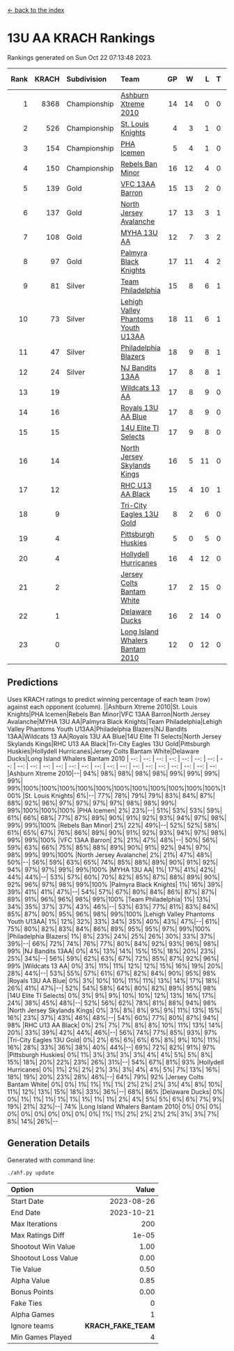 [<- back to the index](readme.md)
# 13U AA KRACH Rankings
Rankings generated on Sun Oct 22 07:13:48 2023.

Rank|KRACH|Subdivision|Team|GP|W|L|T|OTW|OTL|SoS|Exp Wins|Win Diff
---:|---:|:---|:---|---:|---:|---:|---:|---:|---:|---:|---:|---:
1|8368|Championship|[Ashburn Xtreme 2010](https://gamesheetstats.com/seasons/3659/teams/140527/schedule)|14|14|0|0|0|0|101|14.8|-0.0
2|526|Championship|[St. Louis Knights](https://gamesheetstats.com/seasons/3659/teams/143323/schedule)|4|3|1|0|0|0|1700|3.8|-0.0
3|154|Championship|[PHA Icemen](https://gamesheetstats.com/seasons/3659/teams/143321/schedule)|5|4|1|0|0|0|53|4.9|0.0
4|150|Championship|[Rebels Ban Minor](https://gamesheetstats.com/seasons/3659/teams/140539/schedule)|16|12|4|0|0|0|1015|12.9|0.0
5|139|Gold|[VFC 13AA Barron](https://gamesheetstats.com/seasons/3659/teams/140544/schedule)|15|13|2|0|1|0|28|13.9|0.0
6|137|Gold|[North Jersey Avalanche](https://gamesheetstats.com/seasons/3659/teams/140535/schedule)|17|13|3|1|0|0|496|14.4|0.0
7|108|Gold|[MYHA 13U AA](https://gamesheetstats.com/seasons/3659/teams/140533/schedule)|12|7|3|2|1|0|86|8.9|0.0
8|97|Gold|[Palmyra Black Knights](https://gamesheetstats.com/seasons/3659/teams/140537/schedule)|17|11|4|2|0|0|958|12.9|0.0
9|81|Silver|[Team Philadelphia](https://gamesheetstats.com/seasons/3659/teams/140542/schedule)|15|8|6|1|0|0|1099|9.4|0.0
10|73|Silver|[Lehigh Valley Phantoms Youth U13AA](https://gamesheetstats.com/seasons/3659/teams/140531/schedule)|18|11|6|1|0|2|488|12.4|0.0
11|47|Silver|[Philadelphia Blazers](https://gamesheetstats.com/seasons/3659/teams/140538/schedule)|18|9|8|1|2|0|930|10.4|0.0
12|24|Silver|[NJ Bandits 13AA](https://gamesheetstats.com/seasons/3659/teams/140534/schedule)|17|8|8|1|2|2|512|9.4|0.0
13|19||[Wildcats 13 AA](https://gamesheetstats.com/seasons/3659/teams/140545/schedule)|17|8|9|0|0|0|48|8.9|0.0
14|16||[Royals 13U AA Blue](https://gamesheetstats.com/seasons/3659/teams/140541/schedule)|17|8|9|0|0|1|63|8.9|0.0
15|15||[14U Elite TI Selects](https://gamesheetstats.com/seasons/3659/teams/140526/schedule)|17|9|8|0|1|1|36|9.9|0.0
16|14||[North Jersey Skylands Kings](https://gamesheetstats.com/seasons/3659/teams/140536/schedule)|16|5|11|0|1|0|71|5.9|0.0
17|12||[RHC U13 AA Black](https://gamesheetstats.com/seasons/3659/teams/140540/schedule)|15|4|10|1|0|0|55|5.4|0.0
18|9||[Tri-City Eagles 13U Gold](https://gamesheetstats.com/seasons/3659/teams/140543/schedule)|8|2|6|0|0|1|67|2.9|0.0
19|4||[Pittsburgh Huskies](https://gamesheetstats.com/seasons/3659/teams/149413/schedule)|5|0|5|0|0|0|1475|0.9|0.0
20|4||[Hollydell Hurricanes](https://gamesheetstats.com/seasons/3659/teams/140529/schedule)|16|4|12|0|0|0|558|4.9|0.0
21|2||[Jersey Colts Bantam White](https://gamesheetstats.com/seasons/3659/teams/140530/schedule)|17|2|15|0|0|1|56|2.9|0.0
22|1||[Delaware Ducks](https://gamesheetstats.com/seasons/3659/teams/140528/schedule)|16|2|14|0|0|0|36|2.9|0.0
23|0||[Long Island Whalers Bantam 2010](https://gamesheetstats.com/seasons/3659/teams/140532/schedule)|12|0|12|0|0|0|51|0.9|0.0

## Predictions
Uses KRACH ratings to predict winning percentage of each team (row) against each opponent (column).
||Ashburn Xtreme 2010|St. Louis Knights|PHA Icemen|Rebels Ban Minor|VFC 13AA Barron|North Jersey Avalanche|MYHA 13U AA|Palmyra Black Knights|Team Philadelphia|Lehigh Valley Phantoms Youth U13AA|Philadelphia Blazers|NJ Bandits 13AA|Wildcats 13 AA|Royals 13U AA Blue|14U Elite TI Selects|North Jersey Skylands Kings|RHC U13 AA Black|Tri-City Eagles 13U Gold|Pittsburgh Huskies|Hollydell Hurricanes|Jersey Colts Bantam White|Delaware Ducks|Long Island Whalers Bantam 2010
| --: | --: | --: | --: | --: | --: | --: | --: | --: | --: | --: | --: | --: | --: | --: | --: | --: | --: | --: | --: | --: | --: | --: | --: 
|Ashburn Xtreme 2010|--| 94%| 98%| 98%| 98%| 98%| 99%| 99%| 99%| 99%| 99%|100%|100%|100%|100%|100%|100%|100%|100%|100%|100%|100%|100%
|St. Louis Knights|  6%|--| 77%| 78%| 79%| 79%| 83%| 84%| 87%| 88%| 92%| 96%| 97%| 97%| 97%| 97%| 98%| 98%| 99%| 99%|100%|100%|100%
|PHA Icemen|  2%| 23%|--| 51%| 53%| 53%| 59%| 61%| 66%| 68%| 77%| 87%| 89%| 90%| 91%| 92%| 93%| 94%| 97%| 98%| 99%| 99%|100%
|Rebels Ban Minor|  2%| 22%| 49%|--| 52%| 52%| 58%| 61%| 65%| 67%| 76%| 86%| 89%| 90%| 91%| 92%| 93%| 94%| 97%| 98%| 99%| 99%|100%
|VFC 13AA Barron|  2%| 21%| 47%| 48%|--| 50%| 56%| 59%| 63%| 66%| 75%| 85%| 88%| 89%| 90%| 91%| 92%| 94%| 97%| 98%| 99%| 99%|100%
|North Jersey Avalanche|  2%| 21%| 47%| 48%| 50%|--| 56%| 59%| 63%| 65%| 74%| 85%| 88%| 89%| 90%| 91%| 92%| 94%| 97%| 97%| 99%| 99%|100%
|MYHA 13U AA|  1%| 17%| 41%| 42%| 44%| 44%|--| 53%| 57%| 60%| 70%| 82%| 85%| 87%| 88%| 89%| 90%| 92%| 96%| 97%| 98%| 99%|100%
|Palmyra Black Knights|  1%| 16%| 39%| 39%| 41%| 41%| 47%|--| 54%| 57%| 67%| 80%| 84%| 86%| 87%| 87%| 89%| 91%| 96%| 96%| 98%| 99%|100%
|Team Philadelphia|  1%| 13%| 34%| 35%| 37%| 37%| 43%| 46%|--| 53%| 63%| 77%| 81%| 83%| 84%| 85%| 87%| 90%| 95%| 96%| 98%| 99%|100%
|Lehigh Valley Phantoms Youth U13AA|  1%| 12%| 32%| 33%| 34%| 35%| 40%| 43%| 47%|--| 61%| 75%| 80%| 82%| 83%| 84%| 86%| 89%| 95%| 95%| 97%| 99%|100%
|Philadelphia Blazers|  1%|  8%| 23%| 24%| 25%| 26%| 30%| 33%| 37%| 39%|--| 66%| 72%| 74%| 76%| 77%| 80%| 84%| 92%| 93%| 96%| 98%| 99%
|NJ Bandits 13AA|  0%|  4%| 13%| 14%| 15%| 15%| 18%| 20%| 23%| 25%| 34%|--| 56%| 59%| 62%| 63%| 67%| 72%| 85%| 87%| 92%| 96%| 99%
|Wildcats 13 AA|  0%|  3%| 11%| 11%| 12%| 12%| 15%| 16%| 19%| 20%| 28%| 44%|--| 53%| 55%| 57%| 61%| 67%| 82%| 84%| 90%| 95%| 98%
|Royals 13U AA Blue|  0%|  3%| 10%| 10%| 11%| 11%| 13%| 14%| 17%| 18%| 26%| 41%| 47%|--| 52%| 54%| 58%| 64%| 80%| 82%| 89%| 95%| 98%
|14U Elite TI Selects|  0%|  3%|  9%|  9%| 10%| 10%| 12%| 13%| 16%| 17%| 24%| 38%| 45%| 48%|--| 52%| 56%| 62%| 78%| 81%| 88%| 94%| 98%
|North Jersey Skylands Kings|  0%|  3%|  8%|  8%|  9%|  9%| 11%| 13%| 15%| 16%| 23%| 37%| 43%| 46%| 48%|--| 54%| 60%| 77%| 80%| 87%| 94%| 98%
|RHC U13 AA Black|  0%|  2%|  7%|  7%|  8%|  8%| 10%| 11%| 13%| 14%| 20%| 33%| 39%| 42%| 44%| 46%|--| 56%| 74%| 77%| 85%| 93%| 97%
|Tri-City Eagles 13U Gold|  0%|  2%|  6%|  6%|  6%|  6%|  8%|  9%| 10%| 11%| 16%| 28%| 33%| 36%| 38%| 40%| 44%|--| 69%| 72%| 82%| 91%| 97%
|Pittsburgh Huskies|  0%|  1%|  3%|  3%|  3%|  3%|  4%|  4%|  5%|  5%|  8%| 15%| 18%| 20%| 22%| 23%| 26%| 31%|--| 54%| 67%| 81%| 93%
|Hollydell Hurricanes|  0%|  1%|  2%|  2%|  2%|  3%|  3%|  4%|  4%|  5%|  7%| 13%| 16%| 18%| 19%| 20%| 23%| 28%| 46%|--| 64%| 79%| 92%
|Jersey Colts Bantam White|  0%|  0%|  1%|  1%|  1%|  1%|  2%|  2%|  2%|  3%|  4%|  8%| 10%| 11%| 12%| 13%| 15%| 18%| 33%| 36%|--| 68%| 86%
|Delaware Ducks|  0%|  0%|  1%|  1%|  1%|  1%|  1%|  1%|  1%|  1%|  2%|  4%|  5%|  5%|  6%|  6%|  7%|  9%| 19%| 21%| 32%|--| 74%
|Long Island Whalers Bantam 2010|  0%|  0%|  0%|  0%|  0%|  0%|  0%|  0%|  0%|  0%|  1%|  1%|  2%|  2%|  2%|  2%|  3%|  3%|  7%|  8%| 14%| 26%|--

## Generation Details

Generated with command line:
```
./ahf.py update
```

| Option | Value |
| :----- | ----: |
| Start Date | 2023-08-26 |
| End Date | 2023-10-21 |
| Max Iterations | 200 |
| Max Ratings Diff | 1e-05 |
| Shootout Win Value | 1.00 |
| Shootout Loss Value | 0.00 |
| Tie Value | 0.50 |
| Alpha Value | 0.85 |
| Bonus Points | 0.00 |
| Fake Ties | 0 |
| Alpha Games | 1 |
| Ignore teams | __KRACH_FAKE_TEAM__ |
| Min Games Played | 4 |

